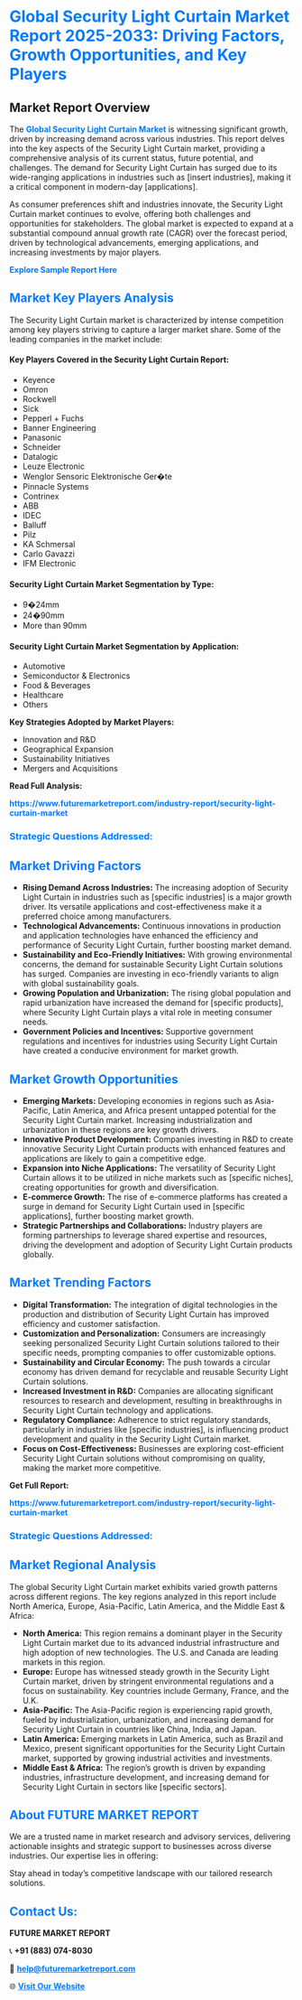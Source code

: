 <h1 style="color: #007BFF;">Global Security Light Curtain Market Report 2025-2033: Driving Factors, Growth Opportunities, and Key Players</h1>

<section id="overview">
<h2>Market Report Overview</h2>
<p>The <a href="https://www.futuremarketreport.com/industry-report/security-light-curtain-market" style="color: #007BFF; text-decoration: none;"><strong>Global Security Light Curtain Market</strong></a> is witnessing significant growth, driven by increasing demand across various industries. This report delves into the key aspects of the Security Light Curtain market, providing a comprehensive analysis of its current status, future potential, and challenges. The demand for Security Light Curtain has surged due to its wide-ranging applications in industries such as [insert industries], making it a critical component in modern-day [applications].</p>
<p>As consumer preferences shift and industries innovate, the Security Light Curtain market continues to evolve, offering both challenges and opportunities for stakeholders. The global market is expected to expand at a substantial compound annual growth rate (CAGR) over the forecast period, driven by technological advancements, emerging applications, and increasing investments by major players.</p>
</section>

<section id="overview">
<p><a href="https://www.futuremarketreport.com/request-sample/reportId=57973" style="color: #007BFF; text-decoration: none;"><strong>Explore Sample Report Here</strong></a></p>
</section>

<section id="key-players">
<h2 style="color: #007BFF;">Market Key Players Analysis</h2>
<p>The Security Light Curtain market is characterized by intense competition among key players striving to capture a larger market share. Some of the leading companies in the market include:</p>
<h4>Key Players Covered in the Security Light Curtain Report:</h4>
<ul><li>Keyence</li><li>Omron</li><li>Rockwell</li><li>Sick</li><li>Pepperl + Fuchs</li><li>Banner Engineering</li><li>Panasonic</li><li>Schneider</li><li>Datalogic</li><li>Leuze Electronic</li><li>Wenglor Sensoric Elektronische Ger�te</li><li>Pinnacle Systems</li><li>Contrinex</li><li>ABB</li><li>IDEC</li><li>Balluff</li><li>Pilz</li><li>KA Schmersal</li><li>Carlo Gavazzi</li><li>IFM Electronic</li></ul>
<h4>Security Light Curtain Market Segmentation by Type:</h4>
<ul><li>9�24mm</li><li>24�90mm</li><li>More than 90mm</li></ul>

<h4>Security Light Curtain Market Segmentation by Application:</h4>
<ul><li>Automotive</li><li>Semiconductor &amp; Electronics</li><li>Food &amp; Beverages</li><li>Healthcare</li><li>Others</li></ul>
<p><strong>Key Strategies Adopted by Market Players:</strong></p>
<ul>
<li>Innovation and R&D</li>
<li>Geographical Expansion</li>
<li>Sustainability Initiatives</li>
<li>Mergers and Acquisitions</li>
</ul>
</section>

<section>
<p><strong>Read Full Analysis: </strong></p><a href="https://www.futuremarketreport.com/industry-report/security-light-curtain-market" style="color: #007BFF; text-decoration: none;"><strong>https://www.futuremarketreport.com/industry-report/security-light-curtain-market</strong></a>
<h3 style="color: #007BFF;">Strategic Questions Addressed:</h3>
</section>

<section id="driving-factors">
<h2 style="color: #007BFF;">Market Driving Factors</h2>
<ul>
<li><strong>Rising Demand Across Industries:</strong> The increasing adoption of Security Light Curtain in industries such as [specific industries] is a major growth driver. Its versatile applications and cost-effectiveness make it a preferred choice among manufacturers.</li>
<li><strong>Technological Advancements:</strong> Continuous innovations in production and application technologies have enhanced the efficiency and performance of Security Light Curtain, further boosting market demand.</li>
<li><strong>Sustainability and Eco-Friendly Initiatives:</strong> With growing environmental concerns, the demand for sustainable Security Light Curtain solutions has surged. Companies are investing in eco-friendly variants to align with global sustainability goals.</li>
<li><strong>Growing Population and Urbanization:</strong> The rising global population and rapid urbanization have increased the demand for [specific products], where Security Light Curtain plays a vital role in meeting consumer needs.</li>
<li><strong>Government Policies and Incentives:</strong> Supportive government regulations and incentives for industries using Security Light Curtain have created a conducive environment for market growth.</li>
</ul>
</section>

<section id="growth-opportunities">
<h2 style="color: #007BFF;">Market Growth Opportunities</h2>
<ul>
<li><strong>Emerging Markets:</strong> Developing economies in regions such as Asia-Pacific, Latin America, and Africa present untapped potential for the Security Light Curtain market. Increasing industrialization and urbanization in these regions are key growth drivers.</li>
<li><strong>Innovative Product Development:</strong> Companies investing in R&D to create innovative Security Light Curtain products with enhanced features and applications are likely to gain a competitive edge.</li>
<li><strong>Expansion into Niche Applications:</strong> The versatility of Security Light Curtain allows it to be utilized in niche markets such as [specific niches], creating opportunities for growth and diversification.</li>
<li><strong>E-commerce Growth:</strong> The rise of e-commerce platforms has created a surge in demand for Security Light Curtain used in [specific applications], further boosting market growth.</li>
<li><strong>Strategic Partnerships and Collaborations:</strong> Industry players are forming partnerships to leverage shared expertise and resources, driving the development and adoption of Security Light Curtain products globally.</li>
</ul>
</section>

<section id="trending-factors">
<h2 style="color: #007BFF;">Market Trending Factors</h2>
<ul>
<li><strong>Digital Transformation:</strong> The integration of digital technologies in the production and distribution of Security Light Curtain has improved efficiency and customer satisfaction.</li>
<li><strong>Customization and Personalization:</strong> Consumers are increasingly seeking personalized Security Light Curtain solutions tailored to their specific needs, prompting companies to offer customizable options.</li>
<li><strong>Sustainability and Circular Economy:</strong> The push towards a circular economy has driven demand for recyclable and reusable Security Light Curtain solutions.</li>
<li><strong>Increased Investment in R&D:</strong> Companies are allocating significant resources to research and development, resulting in breakthroughs in Security Light Curtain technology and applications.</li>
<li><strong>Regulatory Compliance:</strong> Adherence to strict regulatory standards, particularly in industries like [specific industries], is influencing product development and quality in the Security Light Curtain market.</li>
<li><strong>Focus on Cost-Effectiveness:</strong> Businesses are exploring cost-efficient Security Light Curtain solutions without compromising on quality, making the market more competitive.</li>
</ul>
</section>

<section>
<p><strong>Get Full Report: </strong></p><a href="https://www.futuremarketreport.com/industry-report/security-light-curtain-market" style="color: #007BFF; text-decoration: none;"><strong>https://www.futuremarketreport.com/industry-report/security-light-curtain-market</strong></a>
<h3 style="color: #007BFF;">Strategic Questions Addressed:</h3>
</section>


<section id="regional-analysis">
<h2 style="color: #007BFF;">Market Regional Analysis</h2>
<p>The global Security Light Curtain market exhibits varied growth patterns across different regions. The key regions analyzed in this report include North America, Europe, Asia-Pacific, Latin America, and the Middle East & Africa:</p>
<ul>
<li><strong>North America:</strong> This region remains a dominant player in the Security Light Curtain market due to its advanced industrial infrastructure and high adoption of new technologies. The U.S. and Canada are leading markets in this region.</li>
<li><strong>Europe:</strong> Europe has witnessed steady growth in the Security Light Curtain market, driven by stringent environmental regulations and a focus on sustainability. Key countries include Germany, France, and the U.K.</li>
<li><strong>Asia-Pacific:</strong> The Asia-Pacific region is experiencing rapid growth, fueled by industrialization, urbanization, and increasing demand for Security Light Curtain in countries like China, India, and Japan.</li>
<li><strong>Latin America:</strong> Emerging markets in Latin America, such as Brazil and Mexico, present significant opportunities for the Security Light Curtain market, supported by growing industrial activities and investments.</li>
<li><strong>Middle East & Africa:</strong> The region’s growth is driven by expanding industries, infrastructure development, and increasing demand for Security Light Curtain in sectors like [specific sectors].</li>
</ul>
</section>

<footer>
<h2 style="color: #007BFF;">About FUTURE MARKET REPORT</h2>
<p>We are a trusted name in market research and advisory services, delivering actionable insights and strategic support to businesses across diverse industries. Our expertise lies in offering:</p>

<p>Stay ahead in today’s competitive landscape with our tailored research solutions.</p>

<h2 style="color: #007BFF;">Contact Us:</h2>
<p><strong>FUTURE MARKET REPORT</strong></p>
<p>📞 <strong>+91 (883) 074-8030</strong></p>
<p>📧 <strong><a href="mailto:help@futuremarketreport.com" style="color: #007BFF;">help@futuremarketreport.com</a></strong></p>
<p>🌐 <strong><a href="https://www.futuremarketreport.com/" style="color: #007BFF;">Visit Our Website</a></strong></p>
</footer>